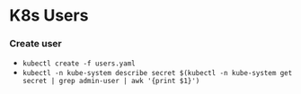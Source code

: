 # K8s Users

### Create user
 - `kubectl create -f users.yaml`
 - `kubectl -n kube-system describe secret $(kubectl -n kube-system get secret | grep admin-user | awk '{print $1}')`